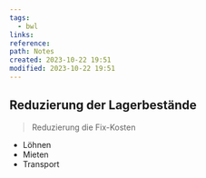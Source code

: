 ```yaml
---
tags:
  - bwl
links: 
reference: 
path: Notes
created: 2023-10-22 19:51
modified: 2023-10-22 19:51
---
```

## Reduzierung der Lagerbestände 
> Reduzierung die Fix-Kosten

- Löhnen
- Mieten
- Transport

